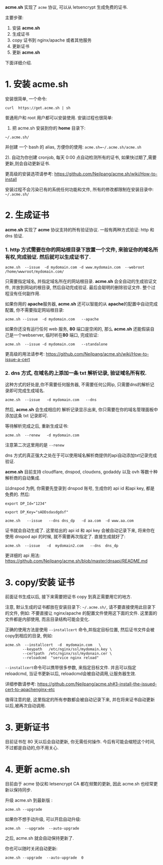 **acme.sh** 实现了 `acme` 协议, 可以从 letsencrypt 生成免费的证书.

主要步骤:

1. 安装 **acme.sh**
1. 生成证书
1. copy 证书到 nginx/apache 或者其他服务
1. 更新证书
1. 更新 **acme.sh**

下面详细介绍.

# 1. 安装 **acme.sh**

安装很简单, 一个命令:
```
curl  https://get.acme.sh | sh
```

普通用户和 root 用户都可以安装使用.
安装过程也很简单:

1) 把 acme.sh 安装到你的 **home** 目录下:

```
~/.acme.sh/
```
并创建 一个 bash 的 alias, 方便你的使用:  `acme.sh=~/.acme.sh/acme.sh`

2). 自动为你创建 cronjob,  每天 0:00 点自动检测所有的证书, 如果快过期了,需要更新,则会自动更新证书.

更高级的安装选项请参考: https://github.com/Neilpang/acme.sh/wiki/How-to-install

安装过程不会污染已有的系统任何功能和文件, 所有的修改都限制在安装目录中: `~/.acme.sh/`

# 2. 生成证书

**acme.sh** 实现了 **acme** 协议支持的所有验证协议.
一般有两种方式验证: http 和 dns 验证.

### 1. http 方式需要在你的网站根目录下放置一个文件, 来验证你的域名所有权,完成验证. 然后就可以生成证书了.

```
acme.sh  --issue  -d mydomain.com -d www.mydomain.com  --webroot  /home/wwwroot/mydomain.com/
```

只需要指定域名, 并指定域名所在的网站根目录. **acme.sh** 会全自动的生成验证文件, 并放到网站的根目录, 然后自动完成验证. 最后会聪明的删除验证文件. 整个过程没有任何副作用. 

如果你用的 **apache**服务器, **acme.sh** 还可以智能的从 **apache**的配置中自动完成配置, 你不需要指定网站根目录:
```
acme.sh --issue  -d mydomain.com   --apache
```

如果你还没有运行任何 web 服务, **80** 端口是空闲的, 那么 **acme.sh** 还能假装自己是一个webserver, 临时听在**80** 端口, 完成验证:

```
acme.sh  --issue -d mydomain.com   --standalone
```

更高级的用法请参考: https://github.com/Neilpang/acme.sh/wiki/How-to-issue-a-cert


### 2. dns 方式, 在域名的上添加一条 txt 解析记录, 验证域名所有权.

这种方式的好处是,你不需要任何服务器, 不需要任何公网ip, 只需要dns的解析记录即可完成生成域名.

```
acme.sh  --issue   -d mydomain.com   --dns 
```

然后, **acme.sh** 会生成相应的 解析记录显示出来, 你只需要在你的域名管理面板中添加这条 txt 记录即可.

等待解析完成之后, 重新生成证书:
```
acme.sh  --renew   -d mydomain.com
```
注意第二次这里用的是 `--renew`


dns 方式的真正强大之处在于可以使用域名解析商提供的api自动添加txt记录完成验证.

**acme.sh** 目前支持 cloudflare, dnspod, cloudxns, godaddy 以及 ovh 等数十种解析商的自动集成. 

以dnspod 为例, 你需要先登录到 dnspod 账号, 生成你的 api id 和api key, 都是免费的. 
然后:
```
export DP_Id="1234"

export DP_Key="sADDsdasdgdsf"

acme.sh   --issue   --dns dns_dp   -d aa.com  -d www.aa.com

```

证书就会自动生成了. 这里给出的 api id 和 api key 会被自动记录下来, 将来你在使用 dnspod api 的时候, 就不需要再次指定了.
直接生成就好了:

```
acme.sh  --issue   -d  mydomain2.com   --dns  dns_dp
```

更详细的 api 用法: https://github.com/Neilpang/acme.sh/blob/master/dnsapi/README.md


# 3. copy/安装 证书

前面证书生成以后, 接下来需要把证书 copy 到真正需要用它的地方.

注意, 默认生成的证书都放在安装目录下: `~/.acme.sh/`,  请不要直接使用此目录下的文件, 例如: 不要直接让 nginx/apache 的配置文件使用这下面的文件. 这里面的文件都是内部使用, 而且目录结构可能会变化.

正确的使用方法是使用 `--installcert` 命令,并指定目标位置, 然后证书文件会被copy到相应的目录,
例如:
```
acme.sh  --installcert  -d  mydomain.com   \
        --keypath   /etc/nginx/ssl/mydomain.key \
        --certpath  /etc/nginx/ssl/mydonain.cer \
        --reloadcmd  "service nginx reload"
```

`--installcert`命令可以携带很多参数, 来指定目标文件.  并且可以指定 reloadcmd, 当证书更新以后, reloadcmd会被自动调用,让服务器生效.

详细参数请参考: https://github.com/Neilpang/acme.sh#3-install-the-issued-cert-to-apachenginx-etc

值得注意的是, 这里指定的所有参数都会被自动记录下来, 并在将来证书自动更新以后,被再次自动调用.


# 3. 更新证书

目前证书在 80 天以后会自动更新, 你无需任何操作. 今后有可能会缩短这个时间, 不过都是自动的,你不用关心.




# 4. 更新 acme.sh

目前由于 acme 协议和 letsencrypt CA 都在频繁的更新, 因此 acme.sh 也经常更新以保持同步. 

升级 acme.sh 到最新版 :
```
acme.sh --upgrade
```

如果你不想手动升级, 可以开启自动升级:

```
acme.sh  --upgrade  --auto-upgrade
```
之后, acme.sh 就会自动保持更新了.

你也可以随时关闭自动更新:

```
acme.sh --upgrade  --auto-upgrade  0
```


